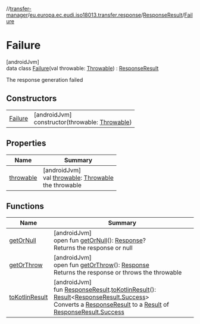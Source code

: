 //[transfer-manager](../../../../index.md)/[eu.europa.ec.eudi.iso18013.transfer.response](../../index.md)/[ResponseResult](../index.md)/[Failure](index.md)

# Failure

[androidJvm]\
data class [Failure](index.md)(val
throwable: [Throwable](https://kotlinlang.org/api/latest/jvm/stdlib/kotlin/-throwable/index.html)) : [ResponseResult](../index.md)

The response generation failed

## Constructors

|                        |                                                                                                                                |
|------------------------|--------------------------------------------------------------------------------------------------------------------------------|
| [Failure](-failure.md) | [androidJvm]<br>constructor(throwable: [Throwable](https://kotlinlang.org/api/latest/jvm/stdlib/kotlin/-throwable/index.html)) |

## Properties

| Name                      | Summary                                                                                                                                                |
|---------------------------|--------------------------------------------------------------------------------------------------------------------------------------------------------|
| [throwable](throwable.md) | [androidJvm]<br>val [throwable](throwable.md): [Throwable](https://kotlinlang.org/api/latest/jvm/stdlib/kotlin/-throwable/index.html)<br>the throwable |

## Functions

| Name                                                                               | Summary                                                                                                                                                                                                                                                                                                                                                                                                                                                            |
|------------------------------------------------------------------------------------|--------------------------------------------------------------------------------------------------------------------------------------------------------------------------------------------------------------------------------------------------------------------------------------------------------------------------------------------------------------------------------------------------------------------------------------------------------------------|
| [getOrNull](../get-or-null.md)                                                     | [androidJvm]<br>open fun [getOrNull](../get-or-null.md)(): [Response](../../-response/index.md)?<br>Returns the response or null                                                                                                                                                                                                                                                                                                                                   |
| [getOrThrow](../get-or-throw.md)                                                   | [androidJvm]<br>open fun [getOrThrow](../get-or-throw.md)(): [Response](../../-response/index.md)<br>Returns the response or throws the throwable                                                                                                                                                                                                                                                                                                                  |
| [toKotlinResult](../../../eu.europa.ec.eudi.iso18013.transfer/to-kotlin-result.md) | [androidJvm]<br>fun [ResponseResult](../index.md).[toKotlinResult](../../../eu.europa.ec.eudi.iso18013.transfer/to-kotlin-result.md)(): [Result](https://kotlinlang.org/api/latest/jvm/stdlib/kotlin/-result/index.html)&lt;[ResponseResult.Success](../-success/index.md)&gt;<br>Converts a [ResponseResult](../index.md) to a [Result](https://kotlinlang.org/api/latest/jvm/stdlib/kotlin/-result/index.html) of [ResponseResult.Success](../-success/index.md) |
